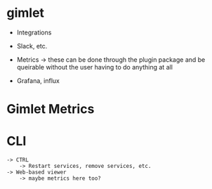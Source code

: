 # gimlet

* Integrations
* Slack, etc.

* Metrics
 -> these can be done through the plugin package
    and be queirable without the user having to do 
    anything at all
* Grafana, influx

# Gimlet Metrics

# CLI 
    -> CTRL
        -> Restart services, remove services, etc.
    -> Web-based viewer
        -> maybe metrics here too?